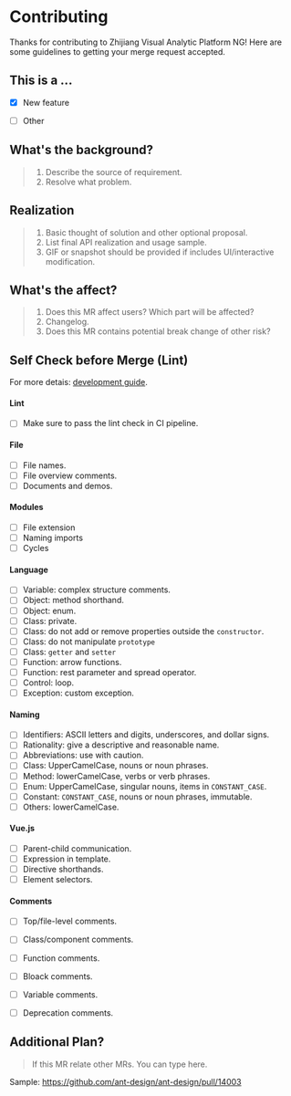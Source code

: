 # Contributing
Thanks for contributing to Zhijiang Visual Analytic Platform NG! Here are some guidelines to getting your merge request accepted.

## This is a ...
- [x] New feature
- [ ] Other


## What's the background?

> 1. Describe the source of requirement.
> 2. Resolve what problem.


## Realization

> 1. Basic thought of solution and other optional proposal.
> 2. List final API realization and usage sample.
> 3. GIF or snapshot should be provided if includes UI/interactive modification.


## What's the affect?

> 1. Does this MR affect users? Which part will be affected?
> 2. Changelog.
> 3. Does this MR contains potential break change of other risk?


## Self Check before Merge (Lint)

For more detais: [development guide](../../docs/development-guide.md).

#### Lint

- [ ] Make sure to pass the lint check in CI pipeline.

#### File 

- [ ] File names.
- [ ] File overview comments.
- [ ] Documents and demos.

#### Modules

- [ ] File extension
- [ ] Naming imports
- [ ] Cycles

#### Language

- [ ] Variable: complex structure comments.
- [ ] Object: method shorthand.
- [ ] Object: enum.
- [ ] Class: private.
- [ ] Class: do not add or remove properties outside the `constructor`.
- [ ] Class: do not manipulate `prototype`
- [ ] Class: `getter` and `setter`
- [ ] Function: arrow functions.
- [ ] Function: rest parameter and spread operator.
- [ ] Control: loop.
- [ ] Exception: custom exception.

#### Naming

- [ ] Identifiers: ASCII letters and digits, underscores, and dollar signs.
- [ ] Rationality: give a descriptive and reasonable name.
- [ ] Abbreviations: use with caution.
- [ ] Class: UpperCamelCase, nouns or noun phrases.
- [ ] Method: lowerCamelCase, verbs or verb phrases.
- [ ] Enum: UpperCamelCase, singular nouns, items in `CONSTANT_CASE`.
- [ ] Constant: `CONSTANT_CASE`, nouns or noun phrases, immutable.
- [ ] Others: lowerCamelCase.

#### Vue.js

- [ ] Parent-child communication.
- [ ] Expression in template.
- [ ] Directive shorthands.
- [ ] Element selectors.

#### Comments

- [ ] Top/file-level comments.
- [ ] Class/component comments.
- [ ] Function comments.
- [ ] Bloack comments.
- [ ] Variable comments.
- [ ] Deprecation comments.


## Additional Plan?

> If this MR relate other MRs. You can type here.


Sample: https://github.com/ant-design/ant-design/pull/14003